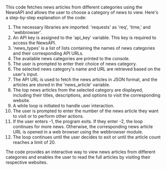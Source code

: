 This code fetches news articles from different categories using the NewsAPI and allows the user to choose a category of news to view. Here's a step-by-step explanation of the code:

1. The necessary libraries are imported: 'requests' as 'req', 'time,' and 'webbrowser'.
2. An API key is assigned to the 'api_key' variable. This key is required to access the NewsAPI.
3. 'news_types' is a list of lists containing the names of news categories and their corresponding API URLs.
4. The available news categories are printed to the console.
5. The user is prompted to enter their choice of news category.
6. The selected news category's name and URL are retrieved based on the user's input.
7. The API URL is used to fetch the news articles in JSON format, and the articles are stored in the 'news_article' variable.
8. The top news articles from the selected category are displayed, including their titles, descriptions, and options to visit the corresponding website.
9. A while loop is initiated to handle user interaction.
10. The user is prompted to enter the number of the news article they want to visit or to perform other actions.
11. If the user enters -1, the program exits. If they enter -2, the loop continues for more news. Otherwise, the corresponding news article URL is opened in a web browser using the webbrowser module.
12. The loop continues until the user decides to exit or until the article count reaches a limit of 20.

The code provides an interactive way to view news articles from different categories and enables the user to read the full articles by visiting their respective websites.
